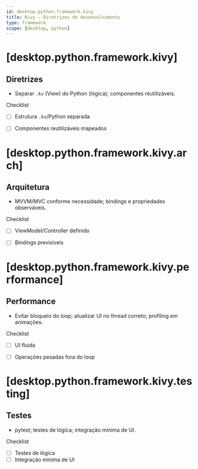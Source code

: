 ```yaml
---
id: desktop.python.framework.kivy
title: Kivy — Diretrizes de desenvolvimento
type: framework
scope: [desktop, python]
---
```


# <!-- desc: UI declarativa e multiplataforma; layouts responsivos e animações. -->
# [desktop.python.framework.kivy]
## Diretrizes

- Separar `.kv` (View) do Python (lógica); componentes reutilizáveis.

Checklist
- [ ] Estrutura `.kv`/Python separada
- [ ] Componentes reutilizáveis mapeados


# [desktop.python.framework.kivy.arch]
## Arquitetura

- MVVM/MVC conforme necessidade; bindings e propriedades observáveis.

Checklist
- [ ] ViewModel/Controller definido
- [ ] Bindings previsíveis


# [desktop.python.framework.kivy.performance]
## Performance

- Evitar bloqueio do loop; atualizar UI no thread correto; profiling em animações.

Checklist
- [ ] UI fluida
- [ ] Operações pesadas fora do loop


# [desktop.python.framework.kivy.testing]
## Testes

- pytest; testes de lógica; integração mínima de UI.

Checklist
- [ ] Testes de lógica
- [ ] Integração mínima de UI
